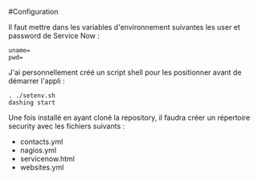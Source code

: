 #Configuration

Il faut mettre dans les variables d'environnement suivantes les user et password de Service Now :

``````
uname=
pwd=
``````
J'ai personnellement créé un script shell pour les positionner avant de démarrer l'appli :

``````
. ./setenv.sh
dashing start
``````

Une fois installé en ayant cloné la repository, il faudra créer un répertoire security avec les fichiers suivants :
* contacts.yml
* nagios.yml
* servicenow.html
* websites.yml
